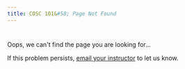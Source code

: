 ```yaml
---
title: COSC 101&#58; Page Not Found
---
```


# <i class="fa fa-exclamation-triangle-6" aria-hidden="true"></i>

Oops, we can't find the page you are looking for...

If this problem persists, [email your instructor](index#office-hours) to let us know.
